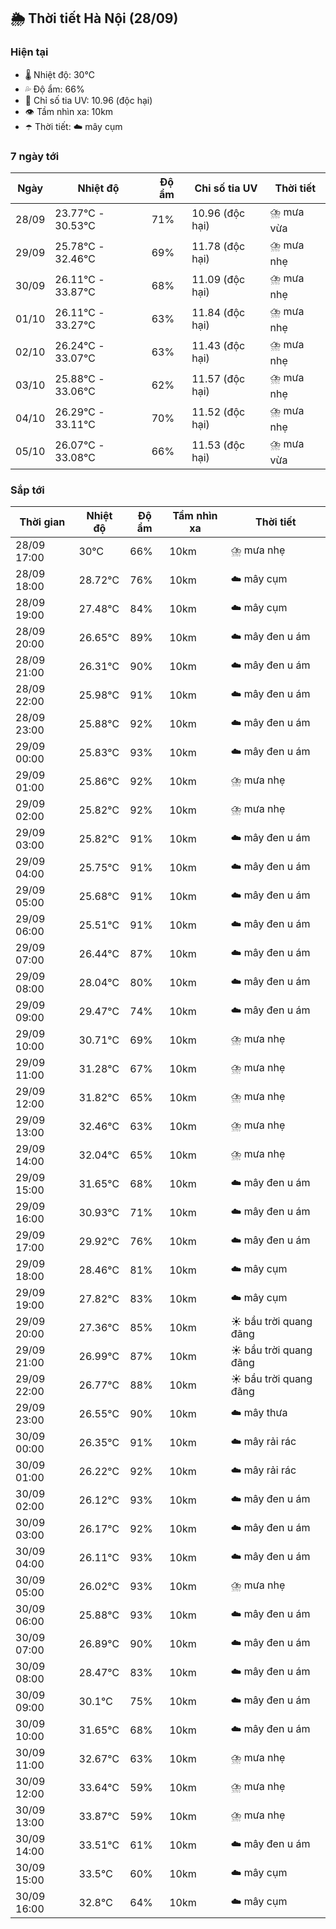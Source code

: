 ## 🌦️ Thời tiết Hà Nội (28/09)

### Hiện tại

- 🌡️ Nhiệt độ: 30℃
- 💦 Độ ẩm: 66%
- 🌟 Chỉ số tia UV: 10.96 (độc hại)
- 👁️ Tầm nhìn xa: 10km
- ☂️ Thời tiết: ☁️ mây cụm

### 7 ngày tới

| Ngày | Nhiệt độ | Độ ẩm | Chỉ số tia UV | Thời tiết |
| --- | --- | --- | --- | --- |
| 28/09 | 23.77℃ - 30.53℃ | 71% | 10.96 (độc hại) | ⛈️ mưa vừa |
| 29/09 | 25.78℃ - 32.46℃ | 69% | 11.78 (độc hại) | ⛈️ mưa nhẹ |
| 30/09 | 26.11℃ - 33.87℃ | 68% | 11.09 (độc hại) | ⛈️ mưa nhẹ |
| 01/10 | 26.11℃ - 33.27℃ | 63% | 11.84 (độc hại) | ⛈️ mưa nhẹ |
| 02/10 | 26.24℃ - 33.07℃ | 63% | 11.43 (độc hại) | ⛈️ mưa nhẹ |
| 03/10 | 25.88℃ - 33.06℃ | 62% | 11.57 (độc hại) | ⛈️ mưa nhẹ |
| 04/10 | 26.29℃ - 33.11℃ | 70% | 11.52 (độc hại) | ⛈️ mưa nhẹ |
| 05/10 | 26.07℃ - 33.08℃ | 66% | 11.53 (độc hại) | ⛈️ mưa vừa |

### Sắp tới

| Thời gian | Nhiệt độ | Độ ẩm | Tầm nhìn xa | Thời tiết |
| --- | --- | --- | --- | --- |
| 28/09 17:00 | 30℃ | 66% | 10km | ⛈️ mưa nhẹ |
| 28/09 18:00 | 28.72℃ | 76% | 10km | ☁️ mây cụm |
| 28/09 19:00 | 27.48℃ | 84% | 10km | ☁️ mây cụm |
| 28/09 20:00 | 26.65℃ | 89% | 10km | ☁️ mây đen u ám |
| 28/09 21:00 | 26.31℃ | 90% | 10km | ☁️ mây đen u ám |
| 28/09 22:00 | 25.98℃ | 91% | 10km | ☁️ mây đen u ám |
| 28/09 23:00 | 25.88℃ | 92% | 10km | ☁️ mây đen u ám |
| 29/09 00:00 | 25.83℃ | 93% | 10km | ☁️ mây đen u ám |
| 29/09 01:00 | 25.86℃ | 92% | 10km | ⛈️ mưa nhẹ |
| 29/09 02:00 | 25.82℃ | 92% | 10km | ⛈️ mưa nhẹ |
| 29/09 03:00 | 25.82℃ | 91% | 10km | ☁️ mây đen u ám |
| 29/09 04:00 | 25.75℃ | 91% | 10km | ☁️ mây đen u ám |
| 29/09 05:00 | 25.68℃ | 91% | 10km | ☁️ mây đen u ám |
| 29/09 06:00 | 25.51℃ | 91% | 10km | ☁️ mây đen u ám |
| 29/09 07:00 | 26.44℃ | 87% | 10km | ☁️ mây đen u ám |
| 29/09 08:00 | 28.04℃ | 80% | 10km | ☁️ mây đen u ám |
| 29/09 09:00 | 29.47℃ | 74% | 10km | ☁️ mây đen u ám |
| 29/09 10:00 | 30.71℃ | 69% | 10km | ⛈️ mưa nhẹ |
| 29/09 11:00 | 31.28℃ | 67% | 10km | ⛈️ mưa nhẹ |
| 29/09 12:00 | 31.82℃ | 65% | 10km | ⛈️ mưa nhẹ |
| 29/09 13:00 | 32.46℃ | 63% | 10km | ⛈️ mưa nhẹ |
| 29/09 14:00 | 32.04℃ | 65% | 10km | ⛈️ mưa nhẹ |
| 29/09 15:00 | 31.65℃ | 68% | 10km | ☁️ mây đen u ám |
| 29/09 16:00 | 30.93℃ | 71% | 10km | ☁️ mây đen u ám |
| 29/09 17:00 | 29.92℃ | 76% | 10km | ☁️ mây đen u ám |
| 29/09 18:00 | 28.46℃ | 81% | 10km | ☁️ mây cụm |
| 29/09 19:00 | 27.82℃ | 83% | 10km | ☁️ mây cụm |
| 29/09 20:00 | 27.36℃ | 85% | 10km | ☀️ bầu trời quang đãng |
| 29/09 21:00 | 26.99℃ | 87% | 10km | ☀️ bầu trời quang đãng |
| 29/09 22:00 | 26.77℃ | 88% | 10km | ☀️ bầu trời quang đãng |
| 29/09 23:00 | 26.55℃ | 90% | 10km | ☁️ mây thưa |
| 30/09 00:00 | 26.35℃ | 91% | 10km | ☁️ mây rải rác |
| 30/09 01:00 | 26.22℃ | 92% | 10km | ☁️ mây rải rác |
| 30/09 02:00 | 26.12℃ | 93% | 10km | ☁️ mây đen u ám |
| 30/09 03:00 | 26.17℃ | 92% | 10km | ☁️ mây đen u ám |
| 30/09 04:00 | 26.11℃ | 93% | 10km | ☁️ mây đen u ám |
| 30/09 05:00 | 26.02℃ | 93% | 10km | ⛈️ mưa nhẹ |
| 30/09 06:00 | 25.88℃ | 93% | 10km | ☁️ mây đen u ám |
| 30/09 07:00 | 26.89℃ | 90% | 10km | ☁️ mây đen u ám |
| 30/09 08:00 | 28.47℃ | 83% | 10km | ☁️ mây đen u ám |
| 30/09 09:00 | 30.1℃ | 75% | 10km | ☁️ mây đen u ám |
| 30/09 10:00 | 31.65℃ | 68% | 10km | ☁️ mây đen u ám |
| 30/09 11:00 | 32.67℃ | 63% | 10km | ⛈️ mưa nhẹ |
| 30/09 12:00 | 33.64℃ | 59% | 10km | ⛈️ mưa nhẹ |
| 30/09 13:00 | 33.87℃ | 59% | 10km | ⛈️ mưa nhẹ |
| 30/09 14:00 | 33.51℃ | 61% | 10km | ☁️ mây đen u ám |
| 30/09 15:00 | 33.5℃ | 60% | 10km | ☁️ mây cụm |
| 30/09 16:00 | 32.8℃ | 64% | 10km | ☁️ mây cụm |
